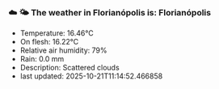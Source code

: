### ☁️ 🌤️  The weather in Florianópolis is: Florianópolis

- Temperature: 16.46°C
- On flesh: 16.22°C
- Relative air humidity: 79%
- Rain: 0.0 mm
- Description: Scattered clouds
- last updated: 2025-10-21T11:14:52.466858

